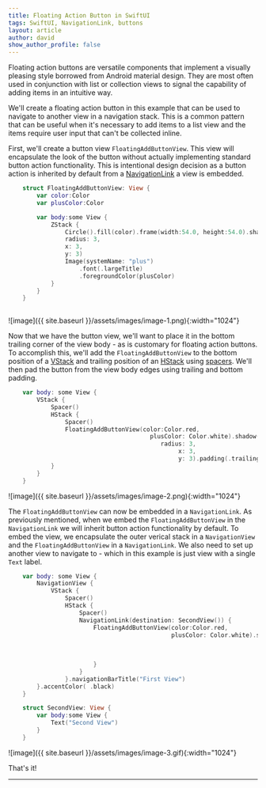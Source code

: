 ```yaml
---
title: Floating Action Button in SwiftUI
tags: SwiftUI, NavigationLink, buttons
layout: article
author: david
show_author_profile: false
---
```


Floating action buttons are versatile components that implement a visually pleasing style borrowed from Android material design. They are most often used in conjunction with list or collection views to signal the capability of adding items in an intuitive way.

We'll create a floating action button in this example that can be used to navigate to another view in a navigation stack. This is a common pattern that can be useful when it's necessary to add items to a list view and the items require user input that can't be collected inline.

First, we'll create a button view `FloatingAddButtonView`. This view will encapsulate the look of the button without actually implementing standard button action functionality. This is intentional design decision as a button action is inherited by default from a [NavigationLink](https://developer.apple.com/documentation/swiftui/navigationlink]) a view is embedded.

```swift
    struct FloatingAddButtonView: View {
        var color:Color
        var plusColor:Color

        var body:some View {
            ZStack {
                Circle().fill(color).frame(width:54.0, height:54.0).shadow(color: Color.black.opacity(0.3),
                radius: 3,
                x: 3,
                y: 3)
                Image(systemName: "plus")
                    .font(.largeTitle)
                    .foregroundColor(plusColor)
            }
        }
    }
    
```

![image]({{ site.baseurl }}/assets/images/image-1.png){:width="1024"}


Now that we have the button view, we'll want to place it in the bottom trailing corner of the view body - as is customary for floating action buttons. To accomplish this, we'll add the `FloatingAddButtonView` to the bottom position of a [VStack](https://developer.apple.com/documentation/swiftui/vstack) and trailing position of an [HStack](https://developer.apple.com/documentation/swiftui/hstack) using [spacers](https://developer.apple.com/documentation/swiftui/spacer). We'll then pad the button from the view body edges using trailing and bottom padding.

```swift
    var body: some View {
        VStack {
            Spacer()
            HStack {
                Spacer()
                FloatingAddButtonView(color:Color.red,
                                        plusColor: Color.white).shadow(color: Color.black.opacity(0.3),
                                           radius: 3,
                                                x: 3,
                                                y: 3).padding(.trailing, 34).padding(.bottom, 24)
            }
        }
    }
```

![image]({{ site.baseurl }}/assets/images/image-2.png){:width="1024"}

The `FloatingAddButtonView` can now be embedded in a `NavigationLink`. As previously mentioned, when we embed the `FloatingAddButtonView` in the `NavigationLink` we will inherit button action functionality by default. To embed the view, we encapsulate the outer verical stack in a `NavigationView` and the `FloatingAddButtonView` in a `NavigationLink`. We also need to set up another view to navigate to - which in this example is just view with a single `Text` label.

```swift
    var body: some View {
        NavigationView {
            VStack {
                Spacer()
                HStack {
                    Spacer()
                    NavigationLink(destination: SecondView()) {
                        FloatingAddButtonView(color:Color.red,
                                              plusColor: Color.white).shadow(color: Color.black.opacity(0.3),
                                                                            radius: 3,
                                                                                 x: 3,
                                                                                 y: 3).padding(.trailing, 34).padding(.bottom, 24)
                        }
                    }
                }.navigationBarTitle("First View")
        }.accentColor( .black)
    }

    struct SecondView: View {
        var body:some View {
            Text("Second View")
        }
    }
```

![image]({{ site.baseurl }}/assets/images/image-3.gif){:width="1024"}


That's it!

---